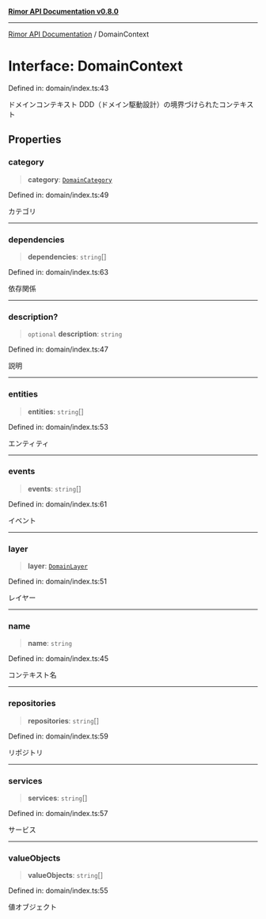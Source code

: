 [**Rimor API Documentation v0.8.0**](../README.md)

***

[Rimor API Documentation](../globals.md) / DomainContext

# Interface: DomainContext

Defined in: domain/index.ts:43

ドメインコンテキスト
DDD（ドメイン駆動設計）の境界づけられたコンテキスト

## Properties

### category

> **category**: [`DomainCategory`](../type-aliases/DomainCategory.md)

Defined in: domain/index.ts:49

カテゴリ

***

### dependencies

> **dependencies**: `string`[]

Defined in: domain/index.ts:63

依存関係

***

### description?

> `optional` **description**: `string`

Defined in: domain/index.ts:47

説明

***

### entities

> **entities**: `string`[]

Defined in: domain/index.ts:53

エンティティ

***

### events

> **events**: `string`[]

Defined in: domain/index.ts:61

イベント

***

### layer

> **layer**: [`DomainLayer`](../type-aliases/DomainLayer.md)

Defined in: domain/index.ts:51

レイヤー

***

### name

> **name**: `string`

Defined in: domain/index.ts:45

コンテキスト名

***

### repositories

> **repositories**: `string`[]

Defined in: domain/index.ts:59

リポジトリ

***

### services

> **services**: `string`[]

Defined in: domain/index.ts:57

サービス

***

### valueObjects

> **valueObjects**: `string`[]

Defined in: domain/index.ts:55

値オブジェクト

